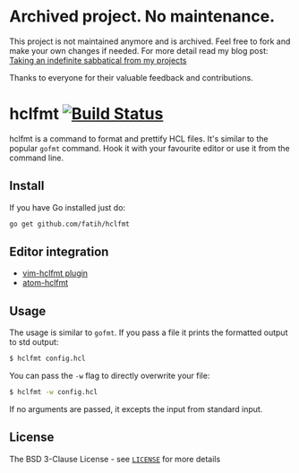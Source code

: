# Archived project. No maintenance. 

This project is not maintained anymore and is archived. Feel free to fork and
make your own changes if needed. For more detail read my blog post: [Taking an indefinite sabbatical from my projects](https://arslan.io/2018/10/09/taking-an-indefinite-sabbatical-from-my-projects/)

Thanks to everyone for their valuable feedback and contributions.


# hclfmt [![Build Status](http://img.shields.io/travis/fatih/hclfmt.svg?style=flat-square)](https://travis-ci.org/fatih/hclfmt)

hclfmt is a command to format and prettify HCL files. It's similar to the
popular `gofmt` command. Hook it with your favourite editor or use it from the
command line.

## Install

If you have Go installed just do:

```bash
go get github.com/fatih/hclfmt
```

## Editor integration

* [vim-hclfmt plugin](https://github.com/fatih/vim-hclfmt)
* [atom-hclfmt](https://atom.io/packages/hclfmt)

## Usage

The usage is similar to `gofmt`. If you pass a file it prints the formatted
output to std output:

```bash
$ hclfmt config.hcl
```

You can pass the `-w` flag to directly overwrite your file:

```bash
$ hclfmt -w config.hcl
```

If no arguments are passed, it excepts the input from standard input.


## License

The BSD 3-Clause License - see
[`LICENSE`](https://github.com/fatih/hclfmt/blob/master/LICENSE) for more
details

